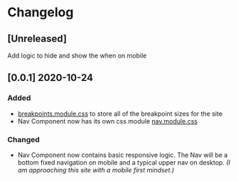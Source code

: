 # Changelog

## [Unreleased]

Add logic to hide and show the when on mobile

## [0.0.1] 2020-10-24

### Added

- [breakpoints.module.css](src/assets/breakpoints.module.css) to store all of the breakpoint sizes for the site
- Nav Component now has its own css module [nav.module.css](src/components/nav.module.css)

### Changed

- Nav Component now contains basic responsive logic. The Nav will be a bottom fixed navigation on mobile and a typical upper nav on desktop. _(I am approaching this site with a mobile first mindset.)_
